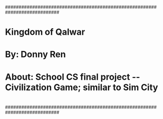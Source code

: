 ############################################################################
# Kingdom of Qalwar                                                        #
#                                                                          #
# By: Donny Ren                                                            #
#                                                                          #
# About: School CS final project -- Civilization Game; similar to Sim City #
#                                                                          #
############################################################################
